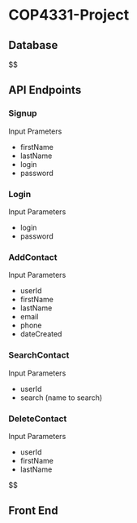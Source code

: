 # COP4331-Project

## Database

$$

## API Endpoints

### Signup
Input Prameters
- firstName
- lastName
- login
- password

### Login
Input Parameters
- login
- password

### AddContact
Input Parameters
- userId
- firstName
- lastName
- email
- phone
- dateCreated

### SearchContact
Input Parameters
- userId
- search (name to search)

### DeleteContact
Input Parameters
- userId
- firstName
- lastName

$$

## Front End
